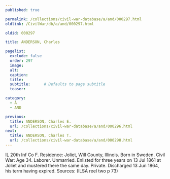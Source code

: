 ```yaml
---
published: true

permalink: /collections/civil-war-database/a/and/000297.html
oldlink: /CivilWar/db/a/and/000297.html

oldid: 000297

title: ANDERSON, Charles

pagelist:
  exclude: false
  order: 297
  image: 
  alt:
  caption:
  title:
  subtitle:      # Defaults to page subtitle
  teaser:

category: 
  - A 
  - AND

previous:
  title: ANDERSON, Charles E.
  url: /collections/civil-war-database/a/and/000296.html  
next:
  title: ANDERSON, Charles T.
  url: /collections/civil-war-database/a/and/000298.html   
---
```

IL 20th Inf Co F. Residence: Joliet, Will County, Illinois. Born in Sweden. Civil War: Age 34. Laborer. Unmarried. Enlisted for three years on 13 Jul 1861 at Joliet and mustered there the same day. Private. Discharged 13 Jun 1864, his term having expired. Sources: (ILSA reel two p 73)